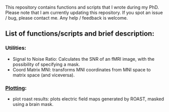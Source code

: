 This repository contains functions and scripts that I wrote during my PhD. 
Please note that I am currently updating this repository. If you spot an issue / bug, please contact me. Any help / feedback is welcome.

## List of functions/scripts and brief description:

### Utilities:
- Signal to Noise Ratio: Calculates the SNR of an fMRI image, with the possibility of specifying a mask.
- Coord Matrix MNI: transforms MNI coordinates from MNI space to matrix space (and viceversa).

### [Plotting](https://github.com/Davi93/mri_scripts/tree/main/plotting):
- plot roast results: plots electric field maps generated by ROAST, masked using a brain mask.





